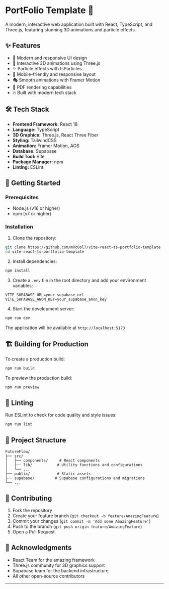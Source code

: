 # PortFolio Template 🚀

A modern, interactive web application built with React, TypeScript, and Three.js, featuring stunning 3D animations and particle effects.

## ✨ Features

- 🎨 Modern and responsive UI design
- 🌟 Interactive 3D animations using Three.js
- ✨ Particle effects with tsParticles
- 📱 Mobile-friendly and responsive layout
- 🎭 Smooth animations with Framer Motion
- 📄 PDF rendering capabilities
- 🔥 Built with modern tech stack

## 🛠️ Tech Stack

- **Frontend Framework:** React 18
- **Language:** TypeScript
- **3D Graphics:** Three.js, React Three Fiber
- **Styling:** TailwindCSS
- **Animation:** Framer Motion, AOS
- **Database:** Supabase
- **Build Tool:** Vite
- **Package Manager:** npm
- **Linting:** ESLint

## 🚀 Getting Started

### Prerequisites

- Node.js (v16 or higher)
- npm (v7 or higher)

### Installation

1. Clone the repository:
```bash
git clone https://github.com/mRcOol7/vite-react-ts-portfolio-template
cd vite-react-ts-portfolio-template
```

2. Install dependencies:
```bash
npm install
```

3. Create a `.env` file in the root directory and add your environment variables:
```env
VITE_SUPABASE_URL=your_supabase_url
VITE_SUPABASE_ANON_KEY=your_supabase_anon_key
```

4. Start the development server:
```bash
npm run dev
```

The application will be available at `http://localhost:5173`

## 🏗️ Building for Production

To create a production build:

```bash
npm run build
```

To preview the production build:

```bash
npm run preview
```

## 🧪 Linting

Run ESLint to check for code quality and style issues:

```bash
npm run lint
```

## 📁 Project Structure

```
FutureFlow/
├── src/
│   ├── components/     # React components
│   ├── lib/           # Utility functions and configurations
│   └── ...
├── public/            # Static assets
├── supabase/         # Supabase configurations and migrations
└── ...
```

## 🤝 Contributing

1. Fork the repository
2. Create your feature branch (`git checkout -b feature/AmazingFeature`)
3. Commit your changes (`git commit -m 'Add some AmazingFeature'`)
4. Push to the branch (`git push origin feature/AmazingFeature`)
5. Open a Pull Request


## 👏 Acknowledgments

- React Team for the amazing framework
- Three.js community for 3D graphics support
- Supabase team for the backend infrastructure
- All other open-source contributors

---

